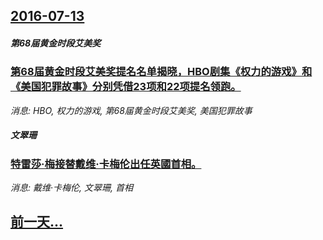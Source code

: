 ## [2016-07-13](/news/2016/07/13/index.md)

##### 第68届黄金时段艾美奖
### [第68届黄金时段艾美奖提名名单揭晓，HBO剧集《权力的游戏》和《美国犯罪故事》分别凭借23项和22项提名领跑。 ](/news/2016/07/13/第68届黄金时段艾美奖提名名单揭晓-HBO剧集-权力的游戏-和-美国犯罪故事-分别凭借23项和22项提名领跑.md)
_消息: HBO, 权力的游戏, 第68届黄金时段艾美奖, 美国犯罪故事_

##### 文翠珊
### [特雷莎·梅接替戴维·卡梅伦出任英國首相。 ](/news/2016/07/13/特雷莎-梅接替戴维-卡梅伦出任英國首相.md)
_消息: 戴维·卡梅伦, 文翠珊, 首相_

## [前一天...](/news/2016/07/12/index.md)

